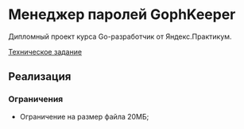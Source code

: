 # Менеджер паролей GophKeeper

Дипломный проект курса Go-разработчик от Яндекс.Практикум.

[Техническое задание](https://github.com/ArtemShalinFe/gophkeeper/blob/main/SPECIFICATION.md)

## Реализация

### Ограничения

- Ограничение на размер файла 20МБ;
